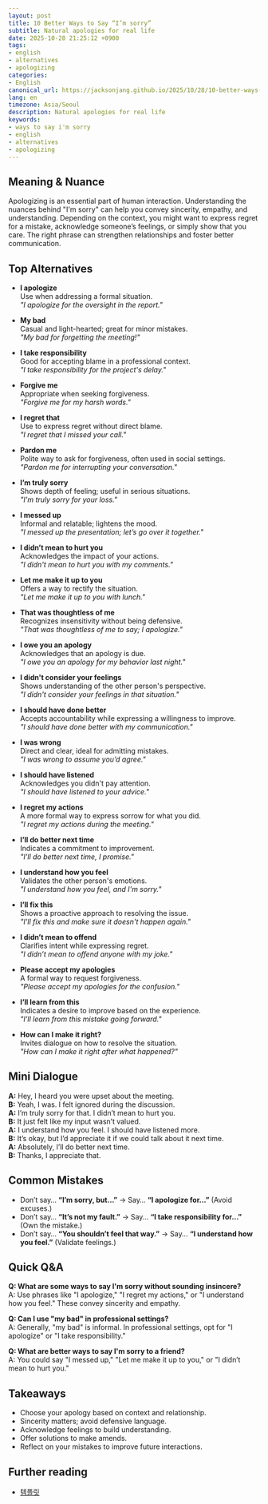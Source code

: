 ```yaml
---
layout: post
title: 10 Better Ways to Say “I’m sorry”
subtitle: Natural apologies for real life
date: 2025-10-28 21:25:12 +0900
tags:
- english
- alternatives
- apologizing
categories:
- English
canonical_url: https://jacksonjang.github.io/2025/10/28/10-better-ways-to-say-im-sorry/
lang: en
timezone: Asia/Seoul
description: Natural apologies for real life
keywords:
- ways to say i'm sorry
- english
- alternatives
- apologizing
---
```


## Meaning & Nuance

Apologizing is an essential part of human interaction. Understanding the nuances behind "I'm sorry" can help you convey sincerity, empathy, and understanding. Depending on the context, you might want to express regret for a mistake, acknowledge someone’s feelings, or simply show that you care. The right phrase can strengthen relationships and foster better communication.

## Top Alternatives

- **I apologize**  
  Use when addressing a formal situation.  
  *"I apologize for the oversight in the report."*

- **My bad**  
  Casual and light-hearted; great for minor mistakes.  
  *"My bad for forgetting the meeting!"*

- **I take responsibility**  
  Good for accepting blame in a professional context.  
  *"I take responsibility for the project's delay."*

- **Forgive me**  
  Appropriate when seeking forgiveness.  
  *"Forgive me for my harsh words."*

- **I regret that**  
  Use to express regret without direct blame.  
  *"I regret that I missed your call."*

- **Pardon me**  
  Polite way to ask for forgiveness, often used in social settings.  
  *"Pardon me for interrupting your conversation."*

- **I’m truly sorry**  
  Shows depth of feeling; useful in serious situations.  
  *"I'm truly sorry for your loss."*

- **I messed up**  
  Informal and relatable; lightens the mood.  
  *"I messed up the presentation; let’s go over it together."*

- **I didn’t mean to hurt you**  
  Acknowledges the impact of your actions.  
  *"I didn't mean to hurt you with my comments."*

- **Let me make it up to you**  
  Offers a way to rectify the situation.  
  *"Let me make it up to you with lunch."*

- **That was thoughtless of me**  
  Recognizes insensitivity without being defensive.  
  *"That was thoughtless of me to say; I apologize."*

- **I owe you an apology**  
  Acknowledges that an apology is due.  
  *"I owe you an apology for my behavior last night."*

- **I didn't consider your feelings**  
  Shows understanding of the other person's perspective.  
  *"I didn't consider your feelings in that situation."*

- **I should have done better**  
  Accepts accountability while expressing a willingness to improve.  
  *"I should have done better with my communication."*

- **I was wrong**  
  Direct and clear, ideal for admitting mistakes.  
  *"I was wrong to assume you’d agree."*

- **I should have listened**  
  Acknowledges you didn't pay attention.  
  *"I should have listened to your advice."*

- **I regret my actions**  
  A more formal way to express sorrow for what you did.  
  *"I regret my actions during the meeting."*

- **I’ll do better next time**  
  Indicates a commitment to improvement.  
  *"I'll do better next time, I promise."*

- **I understand how you feel**  
  Validates the other person's emotions.  
  *"I understand how you feel, and I'm sorry."*

- **I’ll fix this**  
  Shows a proactive approach to resolving the issue.  
  *"I'll fix this and make sure it doesn't happen again."*

- **I didn’t mean to offend**  
  Clarifies intent while expressing regret.  
  *"I didn’t mean to offend anyone with my joke."*

- **Please accept my apologies**  
  A formal way to request forgiveness.  
  *"Please accept my apologies for the confusion."*

- **I’ll learn from this**  
  Indicates a desire to improve based on the experience.  
  *"I’ll learn from this mistake going forward."*

- **How can I make it right?**  
  Invites dialogue on how to resolve the situation.  
  *"How can I make it right after what happened?"*

## Mini Dialogue

**A:** Hey, I heard you were upset about the meeting.  
**B:** Yeah, I was. I felt ignored during the discussion.  
**A:** I’m truly sorry for that. I didn’t mean to hurt you.  
**B:** It just felt like my input wasn’t valued.  
**A:** I understand how you feel. I should have listened more.  
**B:** It’s okay, but I’d appreciate it if we could talk about it next time.  
**A:** Absolutely, I’ll do better next time.  
**B:** Thanks, I appreciate that.

## Common Mistakes

- Don’t say… **“I’m sorry, but…”** → Say… **“I apologize for…”** (Avoid excuses.)
- Don’t say… **“It’s not my fault.”** → Say… **“I take responsibility for…”** (Own the mistake.)
- Don’t say… **“You shouldn’t feel that way.”** → Say… **“I understand how you feel.”** (Validate feelings.)

## Quick Q&A

**Q: What are some ways to say I'm sorry without sounding insincere?**  
A: Use phrases like "I apologize," "I regret my actions," or "I understand how you feel." These convey sincerity and empathy.

**Q: Can I use "my bad" in professional settings?**  
A: Generally, "my bad" is informal. In professional settings, opt for "I apologize" or "I take responsibility."

**Q: What are better ways to say I'm sorry to a friend?**  
A: You could say "I messed up," "Let me make it up to you," or "I didn’t mean to hurt you."

## Takeaways

- Choose your apology based on context and relationship.
- Sincerity matters; avoid defensive language.
- Acknowledge feelings to build understanding.
- Offer solutions to make amends.
- Reflect on your mistakes to improve future interactions.

## Further reading
- [템플릿](https://jacksonjang.github.io)